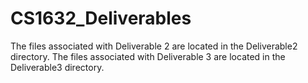 # CS1632_Deliverables
The files associated with Deliverable 2 are located in the Deliverable2 directory.
The files associated with Deliverable 3 are located in the Deliverable3 directory.
